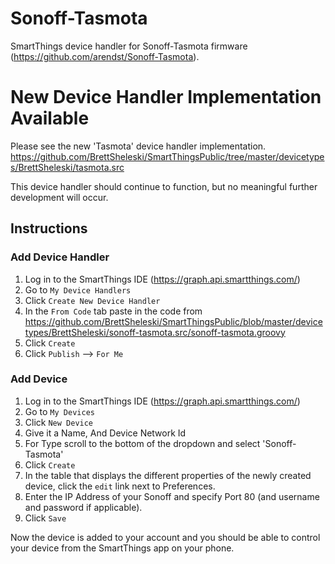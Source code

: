 # Sonoff-Tasmota
SmartThings device handler for Sonoff-Tasmota firmware (https://github.com/arendst/Sonoff-Tasmota).

# New Device Handler Implementation Available
Please see the new 'Tasmota' device handler implementation.
https://github.com/BrettSheleski/SmartThingsPublic/tree/master/devicetypes/BrettSheleski/tasmota.src

This device handler should continue to function, but no meaningful further development will occur.

## Instructions
### Add Device Handler
1. Log in to the SmartThings IDE (https://graph.api.smartthings.com/)
2. Go to `My Device Handlers`
3. Click `Create New Device Handler`
4. In the `From Code` tab paste in the code from https://github.com/BrettSheleski/SmartThingsPublic/blob/master/devicetypes/BrettSheleski/sonoff-tasmota.src/sonoff-tasmota.groovy
5. Click `Create`
6. Click `Publish` --> `For Me`

### Add Device
1. Log in to the SmartThings IDE (https://graph.api.smartthings.com/)
2. Go to `My Devices`
3. Click `New Device`
4. Give it a Name, And Device Network Id
5. For Type scroll to the bottom of the dropdown and select 'Sonoff-Tasmota'
6. Click `Create`
7. In the table that displays the different properties of the newly created device, click the `edit` link next to Preferences.
8.  Enter the IP Address of your Sonoff and specify Port 80 (and username and password if applicable).
9.  Click `Save`

Now the device is added to your account and you should be able to control your device from the SmartThings app on your phone.